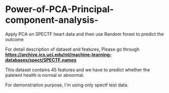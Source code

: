 # Power-of-PCA-Principal-component-analysis-
Apply PCA on SPECTF heart data and then use Random forest to predict the outcome

For detail description of dataset and features, Please go through **https://archive.ics.uci.edu/ml/machine-learning-databases/spect/SPECTF.names**

This dataset contains 45 features and we have to predict whether the pateient health is normal or abnormal.

For demonstration purpose, I'm using only spectf test data.

